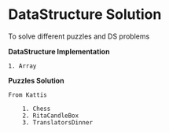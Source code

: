 # DataStructure Solution

To solve different puzzles and DS problems

**DataStructure Implementation**
    
    1. Array


**Puzzles Solution**

    From Kattis
    
        1. Chess
        2. RitaCandleBox
        3. TranslatorsDinner
 